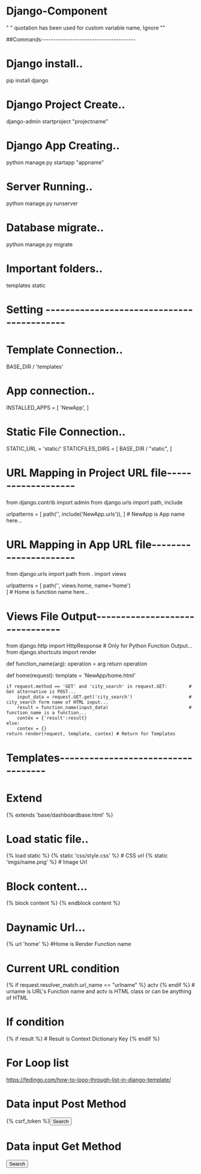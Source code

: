 # Django-Component
" " quotation has been used for custom variable name, Ignore ""

##Commands---------------------------------------
# Django install..
pip install django

# Django Project Create..
django-admin startproject "projectname"

# Django App Creating..
python manage.py startapp "appname"

# Server Running..
python manage.py runserver

# Database migrate..
python manage.py migrate

# Important folders..
templates
static



# Setting ------------------------------------------
# Template Connection..
BASE_DIR / 'templates'

# App connection..
INSTALLED_APPS = [
    'NewApp',
]

# Static File Connection..
STATIC_URL = 'static/'
STATICFILES_DIRS = [
    BASE_DIR / "static",
]


# URL Mapping in Project URL file-------------------
from django.contrib import admin
from django.urls import path, include

urlpatterns = [
    path('', include('NewApp.urls')),
]  # NewApp is App name here...



# URL Mapping in App URL file----------------------
from django.urls import path
from . import views

urlpatterns = [
    path('', views.home, name='home')  
] # Home is function name here...


# Views File Output-------------------------------
from django.http import HttpResponse # Only for Python Function Output...
from django.shortcuts import render

def function_name(arg):
  operation = arg
  return operation

def home(request):
    template = 'NewApp/home.html'
    
    if request.method == 'GET' and 'city_search' in request.GET:        # Get alternative is POST...
        input_data = request.GET.get('city_search')                     # city_search form name of HTML input...
        result = function_name(input_data)                              # function_name is a function...   
        contex = {'result':result}
    else:
        contex = {}  
    return render(request, template, contex) # Return for Templates
  
  
  
# Templates-----------------------------------
# Extend
{% extends 'base/dashboardbase.html' %}

# Load static file..
{% load static %}
{% static 'css/style.css' %} # CSS url
{% static 'imgs/name.png' %} # Image Url

# Block content...
{% block content %}
{% endblock content %}

# Daynamic Url...
{% url 'home' %} #Home is Render Function name

# Current URL condition
{% if request.resolver_match.url_name == "urlname" %} actv {% endif %} # urname is URL's Function name and actv is HTML class or can be anything of HTML

# If condition
{% if result %} # Result is Context Dictionary Key
{% endif %}

# For Loop list
https://fedingo.com/how-to-loop-through-list-in-django-template/

# Data input Post Method
<form action="" method="post">{% csrf_token %}<input type="submit" value="Search" name='input_name' class="btn btn-success fs-6 rounded-0 rounded-end"></form>

# Data input Get Method
<form action="" method="get"><input type="submit" value="Search" name='input_name' class="btn btn-success fs-6 rounded-0 rounded-end"></form>

